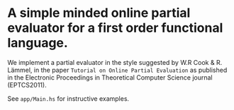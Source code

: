 # A simple minded online partial evaluator for a first order functional language.

We implement a partial evaluator in the style suggested by W.R Cook & R. Lämmel,
in the paper `Tutorial on Online Partial Evaluation` as published in the 
Electronic Proceedings in Theoretical Computer Science journal (EPTCS2011).

See `app/Main.hs` for instructive examples.
